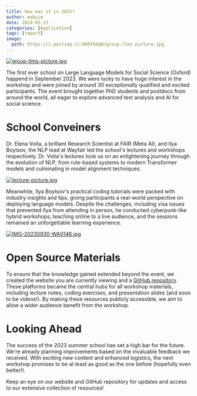 ```yaml
---
title: How was it in 2023?
author: maksim
date: 2024-05-23
categories: [Application]
tags: [report]
image:
  path: https://i.postimg.cc/90hF64qN/group-llms-picture.jpg
---
```


[![group-llms-picture.jpg](https://i.postimg.cc/90hF64qN/group-llms-picture.jpg)](https://postimg.cc/Q9f35dmp)

The first ever school on Large Language Models for Social Science (Oxford) happend in September 2023. We were lucky to have huge interest in the workshop and were joined by around 30 exceptionally qualified and excited participants. 
The event brought together PhD students and postdocs from around the world, all eager to explore advanced text analysis and AI for social science. 

# School Conveiners 

Dr. Elena Voita, a brilliant Research Scientist at FAIR (Meta AI), and Ilya Boytsov, the NLP lead at Wayfair led the school's lectures and workshops respectively. 
Dr. Voita's lectures took us on an enlightening journey through the evolution of NLP, from rule-based systems to modern Transformer models and culminating in model alignment techniques. 

[![lecture-picture.jpg](https://i.postimg.cc/v8rmWvJR/lecture-picture.jpg)](https://postimg.cc/w3BHzDxF)

Meanwhile, Ilya Boytsov's practical coding tutorials were packed with industry insights and tips, giving participants a real-world perspective on deploying language models. 
Despite the challenges, including visa issues that prevented Ilya from attending in person, he conducted cyberpunk-like hybrid workshops, teaching online to a live audience, and the sessions remained an unforgettable learning experience.

[![IMG-20230930-WA0146.jpg](https://i.postimg.cc/63RpbVTv/IMG-20230930-WA0146.jpg)](https://postimg.cc/wyqz7mXq)

# Open Source Materials

To ensure that the knowledge gained extended beyond the event, we created the website you are currently viewing and a [GitHub repository](https://github.com/antndlcrx/oxford-llms-workshop). These platforms became the central hubs for all workshop materials, including lecture notes, coding exercises, and presentation slides (and soon to be videos!). By making these resources publicly accessible, we aim to allow a wider audience benefit from the workshop. 

# Looking Ahead
The success of the 2023 summer school has set a high bar for the future. We're already planning improvements based on the invaluable feedback we received. With exciting new content and enhanced logistics, the next workshop promises to be at least as good as the one before (hopefully even better!). 

Keep an eye on our website and GitHub repository for updates and access to our extensive collection of resources!
